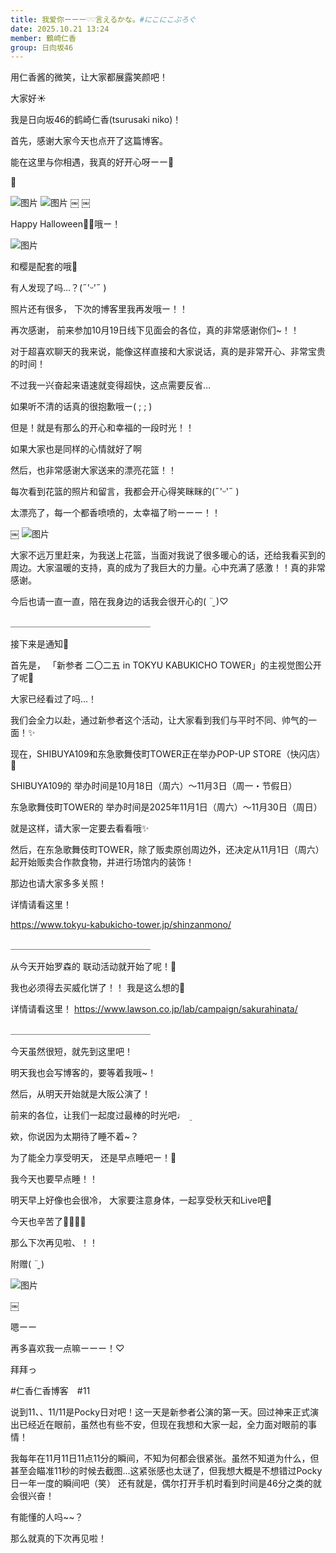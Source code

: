 ```yaml
---
title: 我爱你ーーー♡♡言えるかな。#にこにこぶろぐ
date: 2025.10.21 13:24
member: 鶴崎仁香
group: 日向坂46
---
```


用仁香酱的微笑，让大家都展露笑颜吧！






大家好☀️

我是日向坂46的鹤崎仁香(tsurusaki niko)！




首先，感谢大家今天也点开了这篇博客。


能在这里与你相遇，我真的好开心呀ーー🤍



📸



![图片](https://cdn.hinatazaka46.com/files/14/diary/official/member/moblog/202510/mobTtx5LL.jpg)
![图片](https://cdn.hinatazaka46.com/files/14/diary/official/member/moblog/202510/mobF6Js8u.jpg)
￼
￼



Happy Halloween🤍🩶哦ー！



![图片](https://cdn.hinatazaka46.com/files/14/diary/official/member/moblog/202510/mob0lJy9C.jpg)




和樱是配套的哦🌸

有人发现了吗...？(˶'ᵕ'˶ )‪︎

照片还有很多，
下次的博客里我再发哦ー！！






再次感谢，
前来参加10月19日线下见面会的各位，真的非常感谢你们~！！


对于超喜欢聊天的我来说，能像这样直接和大家说话，真的是非常开心、非常宝贵的时间！


不过我一兴奋起来语速就变得超快，这点需要反省…

如果听不清的话真的很抱歉哦ー( ; ; )

但是！就是有那么的开心和幸福的一段时光！！



如果大家也是同样的心情就好了啊






然后，也非常感谢大家送来的漂亮花篮！！

每次看到花篮的照片和留言，我都会开心得笑眯眯的(˶'ᵕ'˶ )‪︎

太漂亮了，每一个都香喷喷的，太幸福了哟ーーー！！



￼
![图片](https://cdn.hinatazaka46.com/files/14/diary/official/member/moblog/202510/mob8Hpjwg.jpg)


大家不远万里赶来，为我送上花篮，当面对我说了很多暖心的话，还给我看买到的周边。大家温暖的支持，真的成为了我巨大的力量。心中充满了感激！！真的非常感谢。


今后也请一直一直，陪在我身边的话我会很开心的( ¨̮ )♡


＿＿＿＿＿＿＿＿＿＿＿＿＿＿＿＿



接下来是通知📢


首先是，
「新参者 二〇二五 in TOKYU KABUKICHO TOWER」的主视觉图公开了呢🩵

大家已经看过了吗...！

我们会全力以赴，通过新参者这个活动，让大家看到我们与平时不同、帅气的一面！✨



现在，SHIBUYA109和东急歌舞伎町TOWER正在举办POP-UP STORE（快闪店）💭


SHIBUYA109的
举办时间是10月18日（周六）～11月3日（周一・节假日）


东急歌舞伎町TOWER的
举办时间是2025年11月1日（周六）～11月30日（周日）

就是这样，请大家一定要去看看哦✨



然后，在东急歌舞伎町TOWER，除了贩卖原创周边外，还决定从11月1日（周六）起开始贩卖合作款食物，并进行场馆内的装饰！

那边也请大家多多关照！

详情请看这里！

https://www.tokyu-kabukicho-tower.jp/shinzanmono/


＿＿＿＿＿＿＿＿＿＿＿＿＿＿＿＿


从今天开始罗森的
联动活动就开始了呢！🩵

我也必须得去买威化饼了！！
我是这么想的💭

详情请看这里！
https://www.lawson.co.jp/lab/campaign/sakurahinata/


＿＿＿＿＿＿＿＿＿＿＿＿＿＿＿＿



今天虽然很短，就先到这里吧！

明天我也会写博客的，要等着我哦~！



然后，从明天开始就是大阪公演了！

前来的各位，让我们一起度过最棒的时光吧♩ ܸ




欸，你说因为太期待了睡不着~？


为了能全力享受明天，
还是早点睡吧ー！🌛

我今天也要早点睡！！



明天早上好像也会很冷，
大家要注意身体，一起享受秋天和Live吧🍂

今天也辛苦了🫶🏻🫶🏻

那么下次再见啦、！！























附赠( ¨̮ )


![图片](https://cdn.hinatazaka46.com/files/14/diary/official/member/moblog/202510/mob7el1as.jpg)

￼


嗯ーー


再多喜欢我一点嘛ーーー！♡


拜拜っ



#仁香仁香博客　#11

说到11、、11/11是Pocky日对吧！这一天是新参者公演的第一天。回过神来正式演出已经近在眼前，虽然也有些不安，但现在我想和大家一起，全力面对眼前的事情！


我每年在11月11日11点11分的瞬间，不知为何都会很紧张。虽然不知道为什么，但甚至会瞄准11秒的时候去截图...这紧张感也太谜了，但我想大概是不想错过Pocky日一年一度的瞬间吧（笑） 还有就是，偶尔打开手机时看到时间是46分之类的就会很兴奋！

有能懂的人吗~~？

那么就真的下次再见啦！